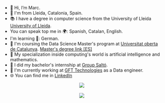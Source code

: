 - 🌈 Hi, I’m Marc.
- :round_pushpin: I'm from Lleida, Catalonia, Spain.
- :books: I have a degree in computer science from the University of Lleida [University of Lleida](https://grauinformatica.udl.cat/en/).
- You can speak top me in 🌍: Spanish, Catalan, English.
- I'm learning 🐣: German.
- 📅 I'm coursing the Data Science Master's program at [Universitat oberta de Catalunya]([https://cuni.cz/UKEN-1.html](https://www.uoc.edu/en/studies?_gl=1*eip456*_up*MQ..&gclid=CjwKCAjw15eqBhBZEiwAbDomEowE5o67WEpp4IGULL5zRw5UMRZnDZyo2kHXNEQz8O1tyKryBZJDRRoCuDwQAvD_BwE)). [Master's degree link [ES]](https://www.uoc.edu/es/estudios/masters/master-universitario-data-science?_gl=1*1oxe4n8*_up*MQ..&gclid=CjwKCAjw15eqBhBZEiwAbDomEowE5o67WEpp4IGULL5zRw5UMRZnDZyo2kHXNEQz8O1tyKryBZJDRRoCuDwQAvD_BwE)
- 🧠 My specialization inside computing's world is artificial intelligence and mathematics.
- :beginner: I did my bachelor's internship at [Group Saltó](https://groupsalto.com/en/).
- :office: I'm currently working at [GFT Technologies](https://www.gft.com/int/en/) as a Data engineer.
- 🌐 You can find me in [LinkedIn](https://www.linkedin.com/in/marc-cervera-rosell/)

<div align="center">
  <img src="https://github-readme-stats.vercel.app/api/top-langs/?username=marc7666&layout=compact&theme=merko&langs_count=6" />
  <br><br>
</div>

<div align="center">
  <img src="https://github-readme-stats.vercel.app/api?username=marc7666&show_icons=true&theme=merko" />
  <br><br>
</div>

